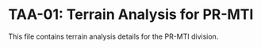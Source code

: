 # TAA-01: Terrain Analysis for PR-MTI

This file contains terrain analysis details for the PR-MTI division.
